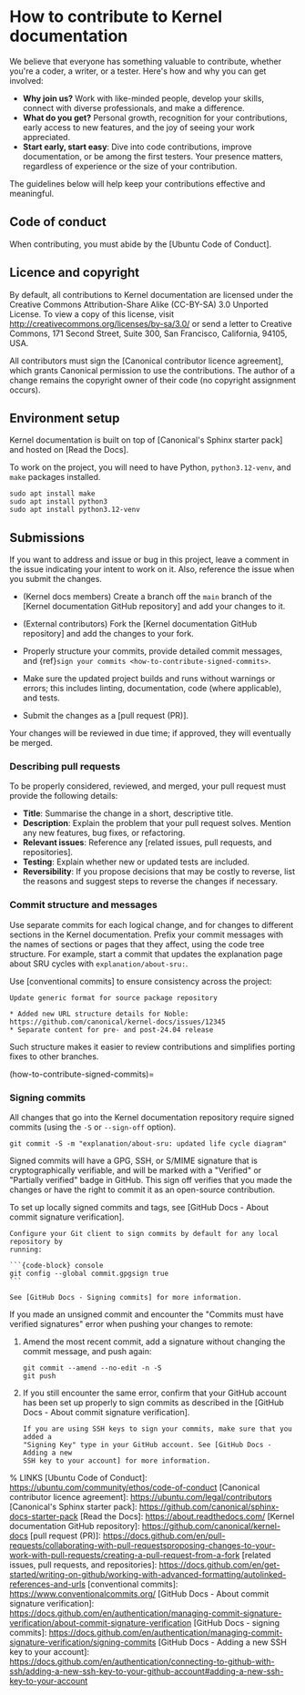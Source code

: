 # How to contribute to Kernel documentation

We believe that everyone has something valuable to contribute, whether you're a
coder, a writer, or a tester. Here's how and why you can get involved:

- **Why join us?** Work with like-minded people, develop your skills, connect
with diverse professionals, and make a difference.
- **What do you get?** Personal growth, recognition for your contributions,
early access to new features, and the joy of seeing your work appreciated.
- **Start early, start easy**: Dive into code contributions, improve
documentation, or be among the first testers. Your presence matters, regardless
of experience or the size of your contribution.

The guidelines below will help keep your contributions effective and meaningful.

## Code of conduct

When contributing, you must abide by the [Ubuntu Code of Conduct].

## Licence and copyright

By default, all contributions to Kernel documentation are licensed under the
Creative Commons Attribution-Share Alike (CC-BY-SA) 3.0 Unported License. To
view a copy of this license, visit http://creativecommons.org/licenses/by-sa/3.0/
or send a letter to Creative Commons, 171 Second Street, Suite 300, San
Francisco, California, 94105, USA.

All contributors must sign the [Canonical contributor licence agreement], which
grants Canonical permission to use the contributions. The author of a change
remains the copyright owner of their code (no copyright assignment occurs).

## Environment setup

Kernel documentation is built on top of [Canonical's Sphinx starter pack] and
hosted on [Read the Docs].

To work on the project, you will need to have Python, `python3.12-venv`, and
`make` packages installed.

```{code-block} console
sudo apt install make
sudo apt install python3
sudo apt install python3.12-venv
```

## Submissions

If you want to address and issue or bug in this project, leave a comment in the
issue indicating your intent to work on it. Also, reference the issue when you
submit the changes.

- (Kernel docs members) Create a branch off the `main` branch of the
[Kernel documentation GitHub repository] and add your changes to it.

- (External contributors) Fork the [Kernel documentation GitHub repository] and
add the changes to your fork.

- Properly structure your commits, provide detailed commit messages, and
{ref}`sign your commits <how-to-contribute-signed-commits>`.

- Make sure the updated project builds and runs without warnings or errors; this
includes linting, documentation, code (where applicable), and tests.

- Submit the changes as a [pull request (PR)].

Your changes will be reviewed in due time; if approved, they will eventually be
merged.

### Describing pull requests

To be properly considered, reviewed, and merged, your pull request must provide
the following details:

- **Title**: Summarise the change in a short, descriptive title.
- **Description**: Explain the problem that your pull request solves. Mention
any new features, bug fixes, or refactoring.
- **Relevant issues**: Reference any [related issues, pull requests, and repositories].
- **Testing**: Explain whether new or updated tests are included.
- **Reversibility**: If you propose decisions that may be costly to reverse,
list the reasons and suggest steps to reverse the changes if necessary.

### Commit structure and messages

Use separate commits for each logical change, and for changes to different
sections in the Kernel documentation.
Prefix your commit messages with the names of sections or pages that they
affect, using the code tree structure. For example, start a commit that updates
the explanation page about SRU cycles with `explanation/about-sru:`.

Use [conventional commits] to ensure consistency across the project:

```none
Update generic format for source package repository

* Added new URL structure details for Noble: https://github.com/canonical/kernel-docs/issues/12345
* Separate content for pre- and post-24.04 release
```

Such structure makes it easier to review contributions and simplifies porting
fixes to other branches.

(how-to-contribute-signed-commits)=
### Signing commits

All changes that go into the Kernel documentation repository require signed
commits (using the `-S` or `--sign-off` option).

```{code-block} console
git commit -S -m "explanation/about-sru: updated life cycle diagram"
```

Signed commits will have a GPG, SSH, or S/MIME signature that is
cryptographically verifiable, and will be marked with a "Verified" or
"Partially verified" badge in GitHub. This sign off verifies that you made the 
changes or have the right to commit it as an open-source contribution.

To set up locally signed commits and tags, see [GitHub Docs - About commit
signature verification].

````{tip}
Configure your Git client to sign commits by default for any local repository by
running:

```{code-block} console
git config --global commit.gpgsign true
```

See [GitHub Docs - Signing commits] for more information.
````

If you made an unsigned commit and encounter the "Commits must have verified
signatures" error when pushing your changes to remote:

1. Amend the most recent commit, add a signature without changing the commit
message, and push again:

   ```{code-block} console
   git commit --amend --no-edit -n -S
   git push
   ```

1. If you still encounter the same error, confirm that your GitHub account has
been set up properly to sign commits as described in the [GitHub Docs - About
commit signature verification].
   ```{tip}
   If you are using SSH keys to sign your commits, make sure that you added a
   "Signing Key" type in your GitHub account. See [GitHub Docs - Adding a new
   SSH key to your account] for more information.
   ```

<!--
## Code

### Formatting and linting

Kernel documentation relies on these formatting and linting tools:

- [TODO: Tool 1](http://example.com)
- [TODO: Tool 2](http://example.com)

To configure and run them:

```bash
TODO: lint command 1
TODO: lint command 2
```

### Structure

- **Check linked code elements**: Ensure coupled code elements, files, and directories are adjacent. For instance, store test data close to the corresponding test code.
- **Group variable declaration and initialisation**: Declare and initialise variables together to improve code organisation and readability.
- **Split large expressions**: Break down large expressions into smaller self-explanatory parts. Use multiple variables where appropriate to make the code more understandable and choose names that reflect their purpose.
- **Use blank lines for logical separation**: Insert a blank line between two logically separate sections of code to improve its structure and readability.
- **Avoid nested conditions**: Avoid nesting conditions to improve readability and maintainability.
- **Remove dead code and redundant comments**: Drop unused or obsolete code and comments to promote a cleaner code base and reduce confusion.
- **Normalise symmetries**: Treat identical operations consistently, using a uniform approach to improve consistency and readability.

### Best practices

## Tests

All code contributions must include tests.

To run the tests locally before submitting your changes:

```bash
TODO: test command 1
TODO: test command 2
```

## Documentation

Kernel documentation's documentation is stored in the `DOCDIR` directory of the repository. It is based on the [Canonical starter pack](https://canonical-starter-pack.readthedocumentation-hosted.com/latest/) and hosted on [Read the documentation](https://about.readthedocumentation.com/).

For general guidance, refer to the [starter pack guide](https://canonical-starter-pack.readthedocumentation-hosted.com/latest/).

For syntax help and guidelines, refer to the [Canonical style guides](https://canonical-documentation-with-sphinx-and-readthedocumentationcom.readthedocumentation-hosted.com/#style-guides).

In structuring, the documentation employs the [Diátaxis](https://diataxis.fr/) approach.

To run the documentation locally before submitting your changes:

```bash
make run
```

### Automatic checks

GitHub runs automatic checks on the documentation to verify spelling, validate links, and suggest inclusive language.

You can (and should) run the same checks locally:

```bash
make spelling
make linkcheck
make woke
```
-->

% LINKS
[Ubuntu Code of Conduct]: https://ubuntu.com/community/ethos/code-of-conduct
[Canonical contributor licence agreement]: https://ubuntu.com/legal/contributors
[Canonical's Sphinx starter pack]: https://github.com/canonical/sphinx-docs-starter-pack
[Read the Docs]: https://about.readthedocs.com/
[Kernel documentation GitHub repository]: https://github.com/canonical/kernel-docs
[pull request (PR)]: https://docs.github.com/en/pull-requests/collaborating-with-pull-requestsproposing-changes-to-your-work-with-pull-requests/creating-a-pull-request-from-a-fork
[related issues, pull requests, and repositories]: https://docs.github.com/en/get-started/writing-on-github/working-with-advanced-formatting/autolinked-references-and-urls
[conventional commits]: https://www.conventionalcommits.org/
[GitHub Docs - About commit signature verification]: https://docs.github.com/en/authentication/managing-commit-signature-verification/about-commit-signature-verification
[GitHub Docs - signing commits]: https://docs.github.com/en/authentication/managing-commit-signature-verification/signing-commits
[GitHub Docs - Adding a new SSH key to your account]: https://docs.github.com/en/authentication/connecting-to-github-with-ssh/adding-a-new-ssh-key-to-your-github-account#adding-a-new-ssh-key-to-your-account
